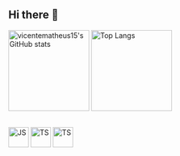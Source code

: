 ## Hi there 👋

<!--
**vicentematheus15/vicentematheus15** is a ✨ _special_ ✨ repository because its `README.md` (this file) appears on your GitHub profile.

Here are some ideas to get you started:

- 🔭 I’m currently working on ...
- 🌱 I’m currently learning ...
- 👯 I’m looking to collaborate on ...
- 🤔 I’m looking for help with ...
- 💬 Ask me about ...
- 📫 How to reach me: ...
- 😄 Pronouns: ...
- ⚡ Fun fact: ...
-->

<div>
    <div>
        <img src="https://github-readme-stats.vercel.app/api?username=vicentematheus15&hide=contribs,issues&show_icons=true&theme=dark&hide_rank=true" alt="vicentematheus15's GitHub stats" style="height: 160px;>
    </div>
    <div>
        <a href="https://github.com/vicentematheus15/github-readme-stats">
            <img src="https://github-readme-stats.vercel.app/api/top-langs/?username=vicentematheus15&layout=compact&langs_count=8&theme=dark" alt="Top Langs" style="height: 160px;">
        </a>
    </div>
</div>

##
<div style="display: inline-block">           
<img align="center" alt="JS" heitgh="50" width="40" src="https://cdn.jsdelivr.net/gh/devicons/devicon/icons/javascript/javascript-original.svg"/> 
<img align="center" alt="TS" heitgh="50" width="40" src="https://cdn.jsdelivr.net/gh/devicons/devicon/icons/html5/html5-original.svg" /> 
<img align="center" alt="TS" heitgh="50" width="40" src="https://cdn.jsdelivr.net/gh/devicons/devicon/icons/css3/css3-original.svg" /> 
</div>
